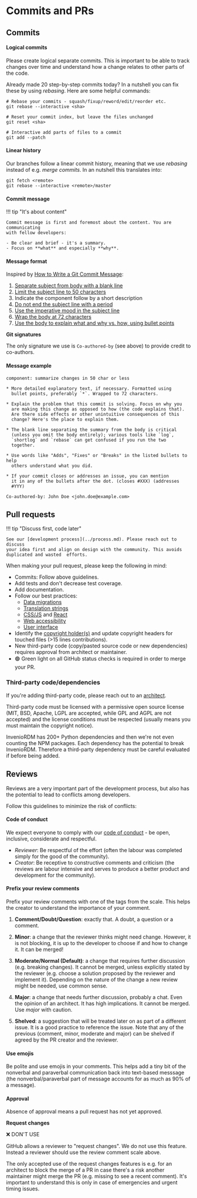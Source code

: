 # Commits and PRs

## Commits

#### Logical commits

Please create logical separate commits. This is important to be able to track
changes over time and understand how a change relates to other parts of the
code.

Already made 20 step-by-step commits today? In a nutshell you can fix these
by using *rebasing*. Here are some helpful commands:

```console
# Rebase your commits - squash/fixup/reword/edit/reorder etc.
git rebase --interactive <sha>

# Reset your commit index, but leave the files unchanged
git reset <sha>

# Interactive add parts of files to a commit
git add --patch
```

####  Linear history

Our branches follow a linear commit history, meaning that
we use *rebasing* instead of e.g. *merge commits*. In an nutshell this
translates into:

```console
git fetch <remote>
git rebase --interactive <remote>/master
```

#### Commit message

!!! tip  "It's about content"

    Commit message is first and foremost about the content. You are communicating
    with fellow developers:

    - Be clear and brief - it's a summary.
    - Focus on **what** and especially **why**.

#### Message format

Inspired by [How to Write a Git Commit Message](https://chris.beams.io/posts/git-commit/):

1. [Separate subject from body with a blank line](https://chris.beams.io/posts/git-commit/#separate)
2. [Limit the subject line to 50 characters](https://chris.beams.io/posts/git-commit/#limit-50)
3. Indicate the component follow by a short description
4. [Do not end the subject line with a period](https://chris.beams.io/posts/git-commit/#end)
5. [Use the imperative mood in the subject line](https://chris.beams.io/posts/git-commit/#imperative)
6. [Wrap the body at 72 characters](https://chris.beams.io/posts/git-commit/#wrap-72)
7. [Use the body to explain what and why vs. how, using bullet points](https://chris.beams.io/posts/git-commit/#why-not-how)

**Git signatures**

The only signature we use is ``Co-authored-by`` (see above)
to provide credit to co-authors.

#### Message example

```
component: summarize changes in 50 char or less

* More detailed explanatory text, if necessary. Formatted using
  bullet points, preferably `*`. Wrapped to 72 characters.

* Explain the problem that this commit is solving. Focus on why you
  are making this change as opposed to how (the code explains that).
  Are there side effects or other unintuitive consequences of this
  change? Here's the place to explain them.

* The blank line separating the summary from the body is critical
  (unless you omit the body entirely); various tools like `log`,
  `shortlog` and `rebase` can get confused if you run the two
  together.

* Use words like "Adds", "Fixes" or "Breaks" in the listed bullets to help
  others understand what you did.

* If your commit closes or addresses an issue, you can mention
  it in any of the bullets after the dot. (closes #XXX) (addresses
  #YYY)

Co-authored-by: John Doe <john.doe@example.com>
```

## Pull requests

!!! tip "Discuss first, code later"

    See our [development process](../process.md). Please reach out to discuss
    your idea first and align on design with the community. This avoids
    duplicated and wasted  efforts.


When making your pull request, please keep the following in mind:

- Commits: Follow above guidelines.
- Add tests and don't decrease test coverage.
- Add documentation.
- Follow our best practices:
    - [Data migrations](../howtos/alembic.md)
    - [Translation strings](i18n.md)
    - [CSS/JS](css-js.md) and [React](react.md)
    - [Web accessibility](accessibility.md)
    - [User interface](ui.md)
- Identify the [copyright holder(s)](../../contribute/copyright-policy.md) and update copyright headers for touched files (>15 lines contributions).
- New third-party code (copy/pasted source code or new dependencies) requires approval from architect or maintainer.
- 🟢 Green light on all GitHub status checks is required in order to merge your
  PR.

### Third-party code/dependencies

If you're adding third-party code, please reach out to an
[architect](https://github.com/orgs/inveniosoftware/teams/architects).

Third-party code must be licensed with a permissive open source license (MIT,
BSD, Apache, LGPL are accepted, while GPL and AGPL are not accepted) and the
license conditions must be respected (usually means you must maintain the
copyright notice).

InvenioRDM has 200+ Python dependencies and then we're not even counting the
NPM packages. Each dependency has the potential to break InvenioRDM. Therefore
a third-party dependency must be careful evaluated if before being added.

## Reviews

Reviews are a very important part of the development process, but also has the potential to lead to conflicts among developers.

Follow this guidelines to minimize the risk of conflicts:

#### Code of conduct

We expect everyone to comply with our [code of conduct](../../contribute/code-of-conduct.md) - be open, inclusive, considerate and respectful.

- *Reviewer*: Be respectful of the effort (often the labour was completed simply for the good of the community).
- *Creator*: Be receptive to constructive comments and criticism (the reviews are labour intensive and serves to produce a better product and development for the community).

#### Prefix your review comments

Prefix your review comments with one of the tags from the scale. This helps
the creator to understand the importance of your comment.

1. **Comment/Doubt/Question**: exactly that. A doubt, a question or a comment.

2. **Minor**: a change that the reviewer thinks might need change. However, it
  is not blocking, it is up to the developer to choose if and how to change
  it. It can be merged!

3. **Moderate/Normal (Default)**: a change that requires further discussion
  (e.g. breaking changes). It cannot be merged, unless explicitly stated by
  the reviewer (e.g. choose a solution proposed by the reviewer and implement
  it). Depending on the nature of the change a new review might be needed,
  use common sense.

4. **Major**: a change that needs further discussion, probably a chat. Even the
  opinion of an architect. It has high implications. It cannot be merged. Use
  *major* with caution.

5. **Shelved**: a suggestion that will be treated later on as part of a
  different issue. It is a good practice to reference the issue. Note that
  any of the previous (comment, minor, moderate and major) can be shelved if
  agreed by the PR creator and the reviewer.

#### Use emojis

Be polite and use emojis in your comments. This helps add a tiny bit of the
nonverbal and paraverbal communication back into text-based messsage (the
nonverbal/paraverbal part of message accounts for as much as 90% of a message).

#### Approval

Absence of approval means a pull request has not yet approved.

**Request changes**

❌ DON'T USE

GitHub allows a reviewer to "request changes". We do not use this feature.
Instead a reviewer should use the review comment scale above.

The only accepted use of the request changes features is e.g. for an architect
to block the merge of a PR in case there's a risk another maintainer might
merge the PR (e.g. missing to see a recent comment). It's important to
understand this is only in case of emergencies and urgent timing issues.
